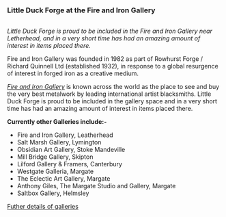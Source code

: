 <h3 id="little-duck-forge-at-the-fire-and-iron-gallery">Little Duck Forge at the Fire and Iron Gallery</h3>
<p><img src="https://mcusercontent.com/73e65f6b67c97cb56f92b1fef/images/fc93fda2-4ad5-b1f8-1f92-68ffad03bc32.jpg" alt=""></p>
<p><em>Little Duck Forge is proud to be included in the Fire and Iron Gallery near Letherhead, and in a very short time has had an amazing amount of interest in items placed there.</em></p>
<p>Fire and Iron Gallery was founded in 1982 as part of Rowhurst Forge / Richard Quinnell Ltd (established 1932), in response to a global resurgence of interest in forged iron as a creative medium.</p>
<p><em><a href="https://www.fireandiron.co.uk/">Fire and Iron Gallery</a></em>  is known across the world as the place to see and buy the very best metalwork by leading international artist blacksmiths. Little Duck Forge is proud to be included in the gallery space and in a very short time has had an amazing amount of interest in items placed there.</p>
<p><strong>Currently other Galleries include:-</strong></p>
<ul>
<li>Fire and Iron Gallery, Leatherhead</li>
<li>Salt Marsh Gallery, Lymington</li>
<li>Obsidian Art Gallery, Stoke Mandeville</li>
<li>Mill Bridge Gallery, Skipton</li>
<li>Lilford Gallery & Framers, Canterbury</li>
<li>Westgate Galleria, Margate</li>
<li>The Eclectic Art Gallery, Margate</li>
<li>Anthony Giles, The Margate Studio and Gallery, Margate</li>
<li>Saltbox Gallery, Helmsley</li>
</ul>
<p><a href="https://littleduckforge.co.uk/wp/2023/04/22/galleries/" title="Futher details of galleries">Futher details of galleries</a></p>

<!--stackedit_data:
eyJoaXN0b3J5IjpbLTcyMTk0NzA0M119
-->